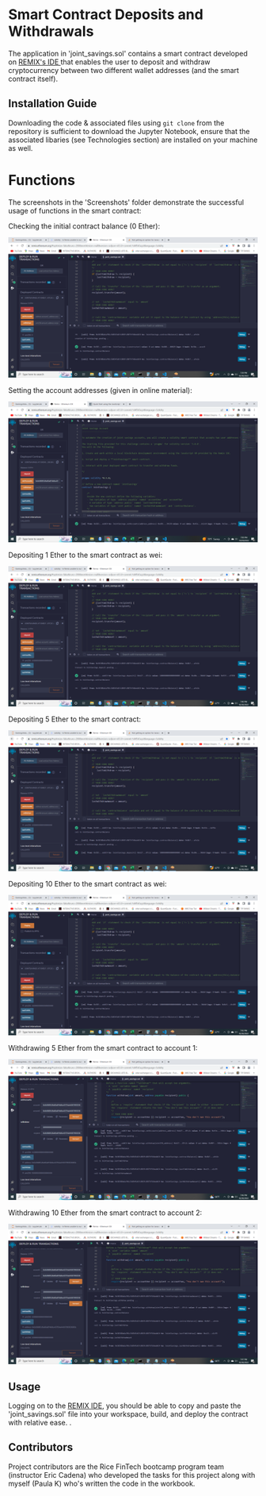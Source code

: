 # Smart Contract Deposits and Withdrawals

The application in 'joint_savings.sol' contains a smart contract developed on [REMIX's IDE ](www.remix.org) that enables the user to deposit and withdraw cryptocurrency between two different wallet addresses (and the smart contract itself). 

## Installation Guide

Downloading the code & associated files using `git clone` from the repository is sufficient to download the Jupyter Notebook, ensure that the associated libaries (see Technologies section) are installed on your machine as well.  

# Functions

The screenshots in the 'Screenshots' folder demonstrate the successful usage of functions in the smart contract:  

Checking the initial contract balance  (0 Ether):

![pic](Screenshots/contract_balance_0.PNG)

Setting the account addresses (given in online material):

![pic](Screenshots/set_accounts.PNG)

Depositing 1 Ether to the smart contract as wei: 

![pic](Screenshots/contract_balance_plus_1_ether_as_wei.PNG)

Depositing 5 Ether to the smart contract: 

![pic](Screenshots/contract_balance_plus_5_ether.PNG)

Depositing 10 Ether to the smart contract as wei: 

![pic](Screenshots/contract_balance_plus_10_ether_as_wei.PNG)

Withdrawing 5 Ether from the smart contract to account 1:

![pic](Screenshots/withdraw_5_ether_to_acc_1.PNG)

Withdrawing 10 Ether from the smart contract to account 2: 

![pic](Screenshots/withdraw_10_ether_to_acc_2.PNG)

## Usage

Logging on to the [REMIX IDE](https://remix.ethereum.org), you should be able to copy and paste the 'joint_savings.sol' file into your workspace, build, and deploy the contract with relative ease. .

## Contributors

Project contributors are the Rice FinTech bootcamp program team (instructor Eric Cadena) who developed the tasks for this project along with myself (Paula K) who's written the code in the workbook.
